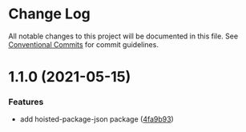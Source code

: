 # Change Log

All notable changes to this project will be documented in this file.
See [Conventional Commits](https://conventionalcommits.org) for commit guidelines.

# 1.1.0 (2021-05-15)


### Features

* add hoisted-package-json package ([4fa9b93](https://github.com/typescript-tools/typescript-tools/commit/4fa9b939b789e9ff3434b05ae0b16c73ba94f7aa))
